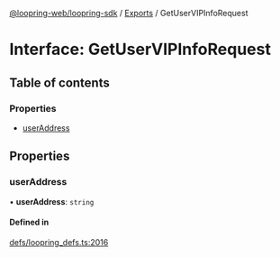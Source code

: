 [@loopring-web/loopring-sdk](../README.md) / [Exports](../modules.md) / GetUserVIPInfoRequest

# Interface: GetUserVIPInfoRequest

## Table of contents

### Properties

- [userAddress](GetUserVIPInfoRequest.md#useraddress)

## Properties

### userAddress

• **userAddress**: `string`

#### Defined in

[defs/loopring_defs.ts:2016](https://github.com/Loopring/loopring_sdk/blob/532648f/src/defs/loopring_defs.ts#L2016)
